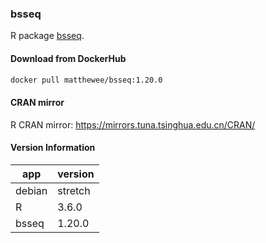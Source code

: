 ### bsseq
R package [bsseq](http://bioconductor.org/packages/release/bioc/html/bsseq.html).  
#### Download from DockerHub
```bash
docker pull matthewee/bsseq:1.20.0
```  

#### CRAN mirror  
R CRAN mirror: https://mirrors.tuna.tsinghua.edu.cn/CRAN/
#### Version Information
| app | version |
| --- | --- |
| debian | stretch |
| R | 3.6.0 |
| bsseq | 1.20.0 |

